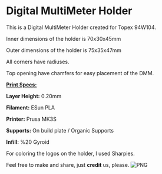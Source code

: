 <h1>Digital MultiMeter Holder</h1>

This is a Digital MultiMeter Holder created for Topex 94W104.

Inner dimensions of the holder is 70x30x45mm

Outer dimensions of the holder is 75x35x47mm

All corners have radiuses.

Top opening have chamfers for easy placement of the DMM.

<ins>**Print Specs:**</ins>

**Layer Height:** 0.20mm

**Filament:** ESun PLA

**Printer:** Prusa MK3S

**Supports:** On build plate / Organic Supports

**Infill:** %20 Gyroid


For coloring the logos on the holder, I used Sharpies.

Feel free to make and share, just **credit** us, please.
![PNG](https://github.com/attaloslife/SkadisFamily/assets/142540672/219e77bc-3e84-4b2d-97c3-779caad15854)
